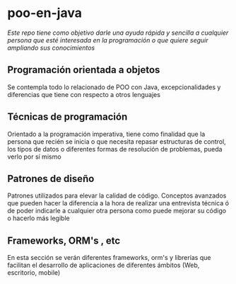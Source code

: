 # poo-en-java
*Este repo tiene como objetivo darle una ayuda rápida y sencilla a cualquier persona que esté interesada en la programación o que quiere seguir ampliando sus conocimientos*

## Programación orientada a objetos
Se contempla todo lo relacionado de POO con Java, excepcionalidades y diferencias que tiene
con respecto a otros lenguajes

## Técnicas de programación
Orientado a la programación imperativa, tiene como finalidad que la persona que recién se inicia o que necesita repasar estructuras de control, los tipos de datos o diferentes formas de resolución de problemas, pueda verlo por sí mismo

## Patrones de diseño
Patrones utilizados para elevar la calidad de código. Conceptos avanzados que pueden hacer la diferencia a la hora de realizar una entrevista técnica ó de poder indicarle a cualquier otra persona como puede mejorar su código o hacerlo más legible

## Frameworks, ORM's , etc
En esta sección se verán diferentes frameworks, orm's y librerías que facilitan el desarrollo de aplicaciones de diferentes ámbitos (Web, escritorio, mobile)